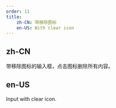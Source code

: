 ```yaml
---
order: 11
title:
    zh-CN: 带移除图标
    en-US: With clear icon
---
```


## zh-CN

带移除图标的输入框，点击图标删除所有内容。

## en-US

Input with clear icon.

